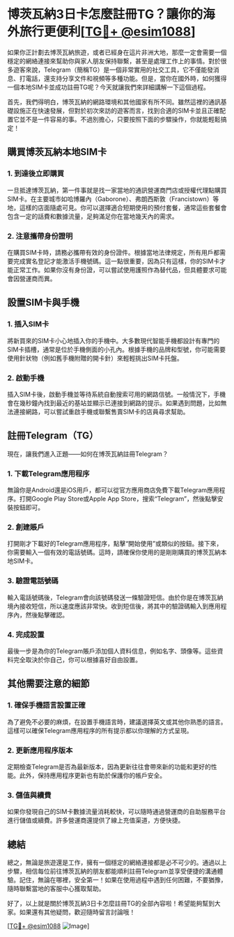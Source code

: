 # 博茨瓦納3日卡怎麼註冊TG？讓你的海外旅行更便利[[TG💪+ @esim1088](https://t.me/s/esim1088)]

如果你正計劃去博茨瓦納旅遊，或者已經身在這片非洲大地，那麼一定會需要一個穩定的網絡連接來幫助你與家人朋友保持聯繫，甚至是處理工作上的事情。對於很多遊客來說，Telegram（簡稱TG）是一個非常實用的社交工具，它不僅能發消息、打電話，還支持分享文件和視頻等多種功能。但是，當你在國外時，如何獲得一個本地SIM卡並成功註冊TG呢？今天就讓我們來詳細講解一下這個過程。

首先，我們得明白，博茨瓦納的網路環境和其他國家有所不同。雖然這裡的通訊基礎設施正在快速發展，但對於初次來訪的遊客而言，找到合適的SIM卡並且正確配置它並不是一件容易的事。不過別擔心，只要按照下面的步驟操作，你就能輕鬆搞定！

## 購買博茨瓦納本地SIM卡

### 1. 到達後立即購買
一旦抵達博茨瓦納，第一件事就是找一家當地的通訊營運商門店或授權代理點購買SIM卡。在主要城市如哈博羅內（Gaborone）、弗朗西斯敦（Francistown）等地，這樣的店面隨處可見。你可以選擇適合短期使用的預付套餐，通常這些套餐會包含一定的話費和數據流量，足夠滿足你在當地幾天內的需求。

### 2. 注意攜帶身份證明
在購買SIM卡時，請務必攜帶有效的身份證件。根據當地法律規定，所有用戶都需要完成實名登記才能激活手機號碼。這一點很重要，因為只有這樣，你的SIM卡才能正常工作。如果你沒有身份證，可以嘗試使用護照作為替代品，但具體要求可能會因營運商而異。

## 設置SIM卡與手機

### 1. 插入SIM卡
將新買來的SIM卡小心地插入你的手機中。大多數現代智能手機都設計有專門的SIM卡插槽，通常是位於手機側面的小孔內。根據手機的品牌和型號，你可能需要使用針狀物（例如舊手機附贈的開卡針）來輕輕挑出SIM卡托盤。

### 2. 啟動手機
插入SIM卡後，啟動手機並等待系統自動搜索可用的網路信號。一般情況下，手機會在幾秒鐘內找到最近的基站並顯示已連接到網路的提示。如果遇到問題，比如無法連接網路，可以嘗試重啟手機或聯繫售賣SIM卡的店員尋求幫助。

## 註冊Telegram（TG）

現在，讓我們進入正題——如何在博茨瓦納註冊Telegram？

### 1. 下載Telegram應用程序
無論你是Android還是iOS用戶，都可以從官方應用商店免費下載Telegram應用程序。打開Google Play Store或Apple App Store，搜索“Telegram”，然後點擊安裝按鈕即可。

### 2. 創建賬戶
打開剛才下載好的Telegram應用程序，點擊“開始使用”或類似的按鈕。接下來，你需要輸入一個有效的電話號碼。這時，請確保你使用的是剛剛購買的博茨瓦納本地SIM卡。

### 3. 驗證電話號碼
輸入電話號碼後，Telegram會向該號碼發送一條驗證短信。由於你是在博茨瓦納境內接收短信，所以速度應該非常快。收到短信後，將其中的驗證碼輸入到應用程序內，然後點擊確認。

### 4. 完成設置
最後一步是為你的Telegram賬戶添加個人資料信息，例如名字、頭像等。這些資料完全取決於你自己，你可以根據喜好自由設置。

## 其他需要注意的細節

### 1. 確保手機語言設置正確
為了避免不必要的麻煩，在設置手機語言時，建議選擇英文或其他你熟悉的語言。這樣可以確保Telegram應用程序的所有提示都以你理解的方式呈現。

### 2. 更新應用程序版本
定期檢查Telegram是否為最新版本，因為更新往往會帶來新的功能和更好的性能。此外，保持應用程序更新也有助於保護你的帳戶安全。

### 3. 儲值與續費
如果你發現自己的SIM卡數據流量消耗較快，可以隨時通過營運商的自助服務平台進行儲值或續費。許多營運商還提供了線上充值渠道，方便快捷。

## 總結

總之，無論是旅遊還是工作，擁有一個穩定的網絡連接都是必不可少的。通過以上步驟，相信每位前往博茨瓦納的朋友都能順利註冊Telegram並享受便捷的溝通體驗。記住，無論在哪裡，安全第一！如果在使用過程中遇到任何困難，不要猶豫，隨時聯繫當地的客服中心獲取幫助。

好了，以上就是關於博茨瓦納3日卡怎麼註冊TG的全部內容啦！希望能夠幫到大家。如果還有其他疑問，歡迎隨時留言討論哦！

[[TG💪+ @esim1088](https://t.me/s/esim1088) ![Image](https://i.postimg.cc/4NQfJmqS/Snipaste-2025-05-13-00-14-12.png)]